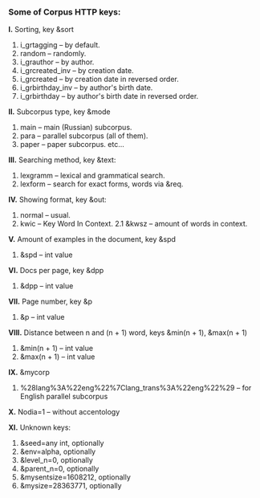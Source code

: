 ### Some of Corpus HTTP keys:


**I.** Sorting, key &sort
1. i_grtagging – by default.
2. random – randomly.
3. i_grauthor – by author.
4. i_grcreated_inv – by creation date.
5. i_grcreated – by creation date in reversed order.
6. i_grbirthday_inv – by author's birth date.
7. i_grbirthday – by author's birth date in reversed order.


**II.** Subcorpus type, key &mode
1. main – main (Russian) subcorpus.
2. para – parallel subcorpus (all of them).
3. paper – paper subcorpus.
etc...


**III.** Searching method, key &text:
1. lexgramm – lexical and grammatical search.
2. lexform – search for exact forms, words via &req.


**IV.** Showing format, key &out: 
1. normal – usual.
2. kwic – Key Word In Context.
   2.1 &kwsz – amount of words in context.


**V.** Amount of examples in the document, key &spd
1. &spd – int value


**VI.** Docs per page, key &dpp
1. &dpp – int value


**VII.** Page number, key &p
1. &p – int value
 
 
**VIII.** Distance between n and (n + 1) word, keys &min(n + 1), &max(n + 1)
1. &min(n + 1) – int value
2. &max(n + 1) – int value
 
 
**IX.** &mycorp
1. %28lang%3A%22eng%22%7Clang_trans%3A%22eng%22%29 – for English parallel subcorpus
 
**X.** Nodia=1 – without accentology <br>

**XI.** Unknown keys:
1. &seed=any int, optionally
2. &env=alpha, optionally
3. &level_n=0, optionally
4. &parent_n=0, optionally 
5. &mysentsize=1608212, optionally
6. &mysize=28363771, optionally
